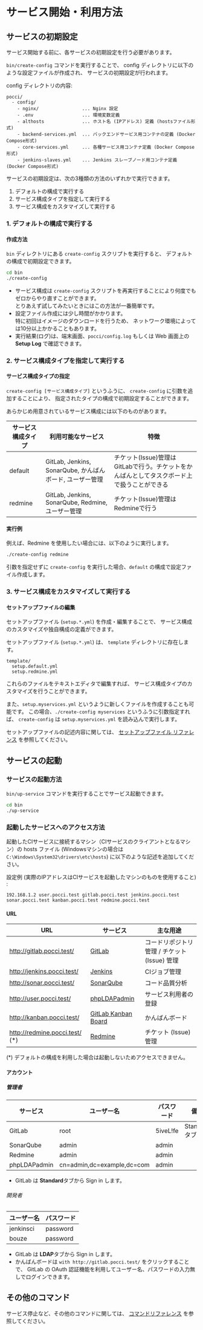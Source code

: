 サービス開始・利用方法
======================

サービスの初期設定
------------------
サービス開始する前に、各サービスの初期設定を行う必要があります。

`bin/create-config` コマンドを実行することで、
config ディレクトリに以下のような設定ファイルが作成され、
サービスの初期設定が行われます。

config ディレクトリの内容:
```
pocci/
  - config/
    - nginx/                ... Nginx 設定
    - .env                  ... 環境変数定義
    - althosts              ... ホスト名 (IPアドレス) 定義 (hostsファイル形式)
    - backend-services.yml  ... バックエンドサービス用コンテナの定義 (Docker Compose形式)
    - core-services.yml     ... 各種サービス用コンテナ定義 (Docker Compose形式)
    - jenkins-slaves.yml    ... Jenkins スレーブノード用コンテナ定義 (Docker Compose形式)
```

サービスの初期設定は、次の3種類の方法のいずれかで実行できます。

1.  デフォルトの構成で実行する
2.  サービス構成タイプを指定して実行する
3.  サービス構成をカスタマイズして実行する



### 1. デフォルトの構成で実行する
#### 作成方法
`bin` ディレクトリにある `create-config` スクリプトを実行すると、
デフォルトの構成で初期設定できます。

```bash
cd bin
./create-config
```

*   サービス構成は `create-config` スクリプトを再実行することにより何度でもゼロからやり直すことができます。  
    とりあえず試してみたいときにはこの方法が一番簡単です。
*   設定ファイル作成には少し時間がかかります。  
    特に初回はイメージのダウンロードを行うため、
    ネットワーク環境によっては10分以上かかることもあります。
*   実行結果(ログ)は、端末画面、`pocci/config.log` もしくは Web 画面上の **Setup Log** で確認できます。


### 2. サービス構成タイプを指定して実行する

#### サービス構成タイプの指定
`create-config [サービス構成タイプ]` というふうに、
`create-config` に引数を追加することにより、
指定されたタイプの構成で初期設定することができます。

あらかじめ用意されているサービス構成には以下のものがあります。

サービス構成タイプ | 利用可能なサービス                                       | 特徴
------------------ | -------------------------------------------------------- | ----
default            | GitLab, Jenkins, SonarQube, かんばんボード, ユーザー管理 | チケット(Issue)管理はGitLabで行う。チケットをかんばんとしてタスクボード上で扱うことができる
redmine            | GitLab, Jenkins, SonarQube, Redmine, ユーザー管理        | チケット(Issue)管理はRedmineで行う


#### 実行例
例えば、Redmine を使用したい場合には、以下のように実行します。

```bash
./create-config redmine
```

引数を指定せずに `create-config` を実行した場合、`default` の構成で設定ファイル作成します。



### 3. サービス構成をカスタマイズして実行する

#### セットアップファイルの編集

セットアップファイル (`setup.*.yml`) を作成・編集することで、
サービス構成のカスタマイズや独自構成の定義ができます。

セットアップファイル (`setup.*.yml`) は、
`template` ディレクトリに存在します。

```
template/
  setup.default.yml
  setup.redmine.yml
```

これらのファイルをテキストエディタで編集すれば、
サービス構成タイプのカスタマイズを行うことができます。

また、`setup.myservices.yml` というように新しくファイルを作成することも可能です。
この場合、`./create-config myservices` というふうに引数指定すれば、
`create-config` は `setup.myservices.yml` を読み込んで実行します。

セットアップファイルの記述内容に関しては、
[セットアップファイル リファレンス](./setup-yml.ja.md) を参照してください。 



サービスの起動
--------------
### サービスの起動方法
`bin/up-service` コマンドを実行することでサービス起動できます。

```bash
cd bin
./up-service
```


### 起動したサービスへのアクセス方法

起動したCIサービスに接続するマシン（CIサービスのクライアントとなるマシン）の
hosts ファイル (Windowsマシンの場合は `C:\Windows\System32\drivers\etc\hosts`)
に以下のような記述を追加してください。

設定例 (実際のIPアドレスはCIサービスを起動したマシンのものを使用すること) :

```
192.168.1.2 user.pocci.test gitlab.pocci.test jenkins.pocci.test sonar.pocci.test kanban.pocci.test redmine.pocci.test
```


#### URL

URL                             | サービス                                                | 主な用途
------------------------------- | ------------------------------------------------------- | ---------------------------------------------
http://gitlab.pocci.test/       | [GitLab](https://gitlab.com/)                           | コードリポジトリ管理 / チケット (Issue) 管理
http://jenkins.pocci.test/      | [Jenkins](https://jenkins-ci.org/)                      | CIジョブ管理
http://sonar.pocci.test/        | [SonarQube](http://www.sonarqube.org/)                  | コード品質分析
http://user.pocci.test/         | [phpLDAPadmin](http://phpldapadmin.sourceforge.net/)    | サービス利用者の登録
http://kanban.pocci.test/       | [GitLab Kanban Board](http://kanban.leanlabs.io/)       | かんばんボード
http://redmine.pocci.test/ (*)  | [Redmine](http://www.redmine.org/)                      | チケット (Issue) 管理

(*) デフォルトの構成を利用した場合は起動しないためアクセスできません。


#### アカウント

##### 管理者
サービス     | ユーザー名                 | パスワード  | 備考
------------ | -------------------------- | ----------- | ------------------
GitLab       | root                       | 5iveL!fe    | Standard タブから
SonarQube    | admin                      | admin       |
Redmine      | admin                      | admin       |
phpLDAPadmin | cn=admin,dc=example,dc=com | admin       |

*   GitLab は **Standard**タブから Sign in します。


###### 開発者
ユーザー名 | パスワード
---------- | --------
jenkinsci  | password
bouze      | password

*   GitLab は **LDAP**タブから Sign in します。
*   かんばんボードは `with http://gitlab.pocci.test/` をクリックすることで、
    GitLab の OAuth 認証機能を利用してユーザー名、パスワードの入力無しでログインできます。


その他のコマンド
----------------
サービス停止など、その他のコマンドに関しては、
[コマンドリファレンス](./command.ja.md) を参照してください。

